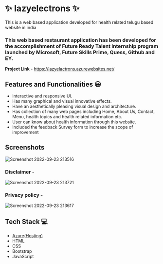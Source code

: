 # ✨ lazyelectrons  ✨

This is a web based application developed for health related telugu based website in india

### This web based restaurant application has been developed for the accomplishment of Future Ready Talent Internship program launched by Microsoft, Future Skills Prime, Quess, Github and EY.


**Project Link** - https://lazyelactrons.azurewebsites.net/


## Features and Functionalities 😃

- Interactive and responsive UI.
- Has many graphical and visual innovative effects.
- Have an aesthetically pleasing visual design and architecture.
- Has collection of many web pages including Home, About Us, Contact, Menu, health topics and health related information etc.
- User can know about health information through this website.
- Included the feedback Survey form to increase the scope of improvement 

## Screenshots

![Screenshot 2022-09-23 213516](https://user-images.githubusercontent.com/96176669/192004402-3a8da2f0-b29b-4f3a-a32c-575cd8e6761f.png)



   

### Disclaimer -


![Screenshot 2022-09-23 213721](https://user-images.githubusercontent.com/96176669/192004711-ab168c49-a6a7-4059-b736-ee4404e4647c.png)



### Privacy policy -

![Screenshot 2022-09-23 213617](https://user-images.githubusercontent.com/96176669/192004556-099446f4-7753-4036-ac2c-62f3f2d993cd.png)



## Tech Stack 💻

- [Azure(Hosting)](https://azure.microsoft.com/en-in/features/azure-portal/)
- HTML
- CSS
- Bootstrap
- JavaScript

